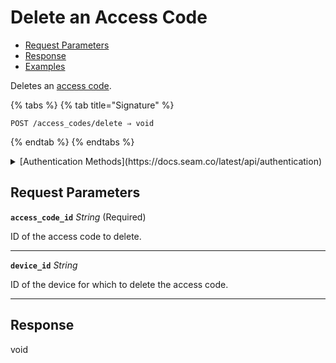 # Delete an Access Code

- [Request Parameters](./#request-parameters)
- [Response](./#response)
- [Examples](./#examples)

Deletes an [access code](https://docs.seam.co/latest/capability-guides/smart-locks/access-codes).

{% tabs %}
{% tab title="Signature" %}
```
POST /access_codes/delete ⇒ void
```
{% endtab %}
{% endtabs %}

<details>

<summary>[Authentication Methods](https://docs.seam.co/latest/api/authentication)</summary>

- API key
- Client session token
- Personal access token
  <br>Must also include the `seam-workspace` header in the request.
</details>

## Request Parameters

**`access_code_id`** *String* (Required)

ID of the access code to delete.

---

**`device_id`** *String*

ID of the device for which to delete the access code.

---


## Response

void
